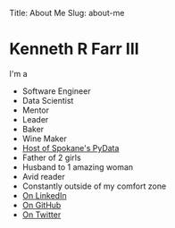 Title: About Me
Slug: about-me

# Kenneth R Farr III

I'm a

* Software Engineer
* Data Scientist
* Mentor
* Leader
* Baker
* Wine Maker
* [Host of Spokane's PyData](https://www.meetup.com/PyData-Spokane)
* Father of 2 girls
* Husband to 1 amazing woman
* Avid reader
* Constantly outside of my comfort zone
* [On LinkedIn](https://www.linkedin.com/in/kenfarr/)
* [On GitHub](https://github.com/kfarr3)
* [On Twitter](https://twitter.com/BittahWizard)